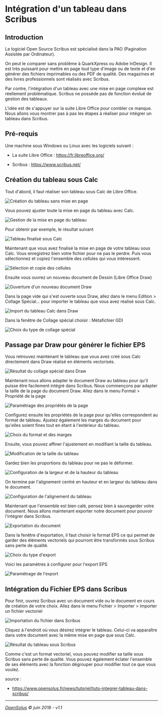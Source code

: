 Intégration d'un tableau dans Scribus
=====================================


Introduction
------------

Le logiciel Open Source Scribus est spécialisé dans la PAO (Pagination Assistée par Ordinateur).

On peut le comparer sans problème à QuarkXpress ou Adobe InDesign. Il est très puissant pour mettre en page tout type d'image ou de texte et d'en générer des fichiers imprimables ou des PDF de qualité. Des magazines et des livres professionnels sont réalisés avec Scribus.

Par contre, l'intégration d'un tableau avec une mise en page complexe est réellement problématique. Scribus ne possède pas de fonction évolué de gestion des tableaux.

L'idée est de s'appuyer sur la suite Libre Office pour combler ce manque. Nous allons vous montrer pas à pas les étapes à réaliser pour intégrer un tableau dans Scribus.


Pré-requis
----------

Une machine sous Windows ou Linux avec les logiciels suivant :

- La suite Libre Office : <https://fr.libreoffice.org/>

- Scribus : <https://www.scribus.net/>



Création du tableau sous Calc
-----------------------------

Tout d'abord, il faut réaliser son tableau sous Calc de Libre Office.

![Création du tableau sans mise en page](images/Tab_Scribus_001.png)

Vous pouvez ajuster toute la mise en page du tableau avec Calc.

![Gestion de la mise en page du tableau](images/Tab_Scribus_002.png)

Pour obtenir par exemple, le résultat suivant

![Tableau finalisé sous Calc](images/Tab_Scribus_003.png)

Maintenant que vous avez finalisé la mise en page de votre tableau sous Calc. Vous enregistrez bien votre fichier pour ne pas le perdre.
Puis vous sélectionnez et copiez l'ensemble des cellules qui vous intéressent.

![Sélection et copie des cellules](images/Tab_Scribus_004.png)

Ensuite vous ouvrez un nouveau document de Dessin (Libre Office Draw)

![ Ouverture d'un nouveau document Draw](images/Tab_Scribus_005.png)

Dans la page vide qui s'est ouverte sous Draw, allez dans le menu Edition &gt; Collage Spécial... pour importer le tableau que vous avez réalisé sous Calc.

![Import du tableau Calc dans Draw](images/Tab_Scribus_006.png)

Dans la fenêtre de Collage spécial choisir : Métafichier GDI

![Choix du type de collage spécial](images/Tab_Scribus_007.png)



Passage par Draw pour générer le fichier EPS
--------------------------------------------

Vous retrouvez maintenant le tableau que vous avez créé sous Calc directement dans Draw réalisé en éléments vectorisés.

![Résultat du collage spécial dans Draw](images/Tab_Scribus_008.png)

Maintenant nous allons adapter le document Draw au tableau pour qu'il puisse être facilement intégré dans Scribus.
Nous commençons par adapter la taille de la page du document Draw. Allez dans le menu Format &gt; Propriété de la page

![Paramétrage des propriétés de la page](images/Tab_Scribus_009.png)

Configurez ensuite les propriétés de la page pour qu'elles correspondent au format de tableau. Ajustez également les marges du document pour qu'elles soient fines tout en étant à l'extérieur du tableau.

![Choix du format et des marges](images/Tab_Scribus_010.png)

Ensuite, vous pouvez affiner l'ajustement en modifiant la taille du tableau.

![Modification de la taille du tableau](images/Tab_Scribus_011.png)

Gardez bien les proportions du tableau pour ne pas le déformer.

![Configuration de la largeur et de la hauteur du tableau](images/Tab_Scribus_012.png)

On termine par l'alignement centré en hauteur et en largeur du tableau dans le document.

![Configuration de l'alignement du tableau](images/Tab_Scribus_013.png)

Maintenant que l'ensemble est bien calé, pensez bien à sauvegarder votre document.
Nous allons maintenant exporter notre document pour pouvoir l'intégrer dans Scribus.

![Exportation du document](images/Tab_Scribus_014.png)

Dans la fenêtre d'exportation, il faut choisir le format EPS ce qui permet de garder des éléments vectoriels qui pourront être transformés sous Scribus sans perte de qualité.

![Choix du type d'export](images/Tab_Scribus_015.png)

Voici les paramètres à configurer pour l'export EPS

![Paramétrage de l'export](images/Tab_Scribus_016.png)



Intégration du Fichier EPS dans Scribus
---------------------------------------

Pour finir, ouvrez Scribus avec un document vide ou le document en cours de création de votre choix. Allez dans le menu Fichier &gt; Importer &gt; Importer un fichier vectoriel

![Importation du fichier dans Scribus](images/Tab_Scribus_017.png)

Cliquez à l'endroit où vous désirez intégrer le tableau. Celui-ci va apparaître dans votre document avec la même mise en page que sous Calc.

![Résultat du tableau sous Scribus](images/Tab_Scribus_018.png)

Comme c'est un format vectoriel, vous pouvez modifier sa taille sous Scribus sans perte de qualité. Vous pouvez également éclater l'ensemble de ses éléments avec la fonction dégrouper pour modifier tout ce que vous voulez.


source : 

- <https://www.opensolus.fr/news/tutoriel/tuto-integrer-tableau-dans-scribus/>

---

*[OpenSolus](https://opensolus.fr) &copy; juin 2018 - v1.1*
